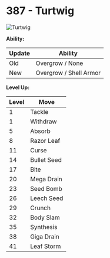 # 387 - Turtwig
![][387]

**Ability:**

Update | Ability
---    | ---
Old    | Overgrow / None
New    | Overgrow / Shell Armor

**Level Up:**

Level | Move
---   | ---
  1   | Tackle
  1   | Withdraw
  5   | Absorb
  8   | Razor Leaf
 11   | Curse
 14   | Bullet Seed
 17   | Bite
 20   | Mega Drain
 23   | Seed Bomb
 26   | Leech Seed
 29   | Crunch
 32   | Body Slam
 35   | Synthesis
 38   | Giga Drain
 41   | Leaf Storm



[387]: https://raw.githubusercontent.com/PokeAPI/sprites/master/sprites/pokemon/387.png "Turtwig"
